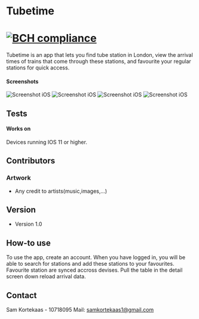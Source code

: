 # Tubetime

[![BCH compliance](https://bettercodehub.com/edge/badge/skrtks/TRANSIT?branch=master)](https://bettercodehub.com/)
======
Tubetime is an app that lets you find tube station in London, view the arrival times of trains that come through these stations, and favourite your regular stations for quick access.

#### Screenshots

![Screenshot iOS](TRANSIT/ScreenShots/LoginScreen.png)
![Screenshot iOS](TRANSIT/ScreenShots/FindStation.png)
![Screenshot iOS](TRANSIT/ScreenShots/SearchResults.png)
![Screenshot iOS](TRANSIT/ScreenShots/DetailScreen.png)

## Tests
#### Works on

Devices running IOS 11 or higher.

## Contributors
### Artwork
* Any credit to artists(music,images,...)

## Version 
* Version 1.0

## How-to use
To use the app, create an account. When you have logged in, you will be able to search for stations and add these stations to your favourites. Favourite station are synced accross devises. Pull the table in the detail screen down reload arrival data.

## Contact

Sam Kortekaas - 10718095
Mail: samkortekaas1@gmail.com


